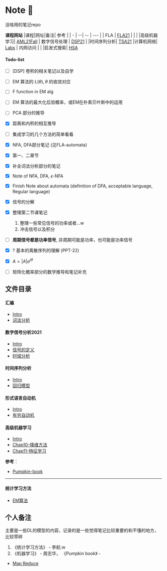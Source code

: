 # Note :thinking:

没啥用的笔记repo

**课程网站**
|课程|网址|备注| 参考 |
| - | --| -- | --- |
| FLA | [FLA21](http://cs.nju.edu.cn/bulei/FLA21.html) | | |
|高级机器学习| [AML21Fall](https://www.lamda.nju.edu.cn/AML21Fall/index.html)
| 数字信号处理 | [DSP21](https://www.lamda.nju.edu.cn/yehj/dsp2021/) |
|时间序列分析| [TSA21](https://www.lamda.nju.edu.cn/yehj/timeseries2021/)
|计算机网络| [Labs](http://114.212.10.193:8080/course/net21/) | 内网访问 | |
|启发式搜索| [HSA](http://www.lamda.nju.edu.cn/HSEA21/)


#### Todo-list

- [ ] [DSP] 卷积的相关笔记以及自学
- [ ] EM 算法的 $L(\theta), \theta$ 的收敛对应
- [ ] F function in EM alg
- [ ] EM 算法的最大化后验概率，或EM在朴素贝叶斯中的运用
- [ ] PCA 部分的推导
- [x] 距离和内积的相互推导
- [ ] 集成学习的几个方法的简单看看
- [x] NFA, DFA部分笔记 (见FLA-automata)
- [x] 第一、二章节 
- [x] 补全词法分析部分的笔记
- [x] Note of NFA, DFA, $\epsilon$-NFA
- [x] Finish Note about automata (definition of DFA, acceptable language, Regular language) 
- [x] 信号的分解
- [x] 整理第二节课笔记
    1. 整理一些常见信号的功率或者...w
    2. 冲击信号以及积分
- [ ] **周期信号都是功率信号**, 非周期可能是功率，也可能是功率信号
- [x] ? 基本的离散序列的理解 (PPT-22)
- [x] $A = |A|e^{j\theta}$
- [ ] 矩阵化概率部分的数学推导和笔记补充


## 文件目录

#### 汇编

* [Intro](cs-course/Compilers/Intro.md)
* [词法分析](cs-course/Compilers/Syntax-analysis.md)

#### 数字信号分析2021

* [Intro](cs-course/DSP2021/Intro.md)
* [信号的定义](cs-course/DSP2021/signal.md)
* [时域分析](cs-course/DSP2021/Time-domain-analysis.md)

#### 时间序列分析

* [Intro](cs-course/TSA21/Intro.md)
* [回归模型](cs-course/TSA21/Regression-TS.md)

#### 形式语言自动机

* [Intro](cs-course/FLA21/Intro.md)
* [有穷自动机](cs-course/FLA21/Automata.md)

#### 高级机器学习

* [Intro](Statistical_learning/Advanced-ML/Intro.md)
* [Chap10-降维方法](Statistical_learning/Advanced-ML/Dimesionality-reduction.md)
* [Chap11-特征学习](Statistical_learning/Advanced-ML/Feature-selection.md)

**参考**：
- [Pumpkin-book](https://github.com/datawhalechina/pumpkin-book)


-----

#### 统计学习方法

* [EM算法](Statistical_learning/统计学习方法/EM-algorithm.md)

## 个人备注

主要是一些DL的模型的内容，记录的是一些觉得笔记比较重要的和不懂的地方，比较零碎

1. 《统计学习方法》 - 李航:w
2. 《机器学习》 - 周志华， 《Pumpkin book》 - 
- [Map Reduce](https://pdos.csail.mit.edu/6.824/papers/mapreduce.pdf)

